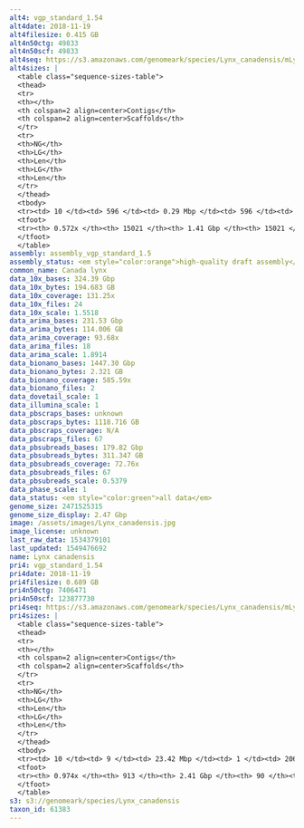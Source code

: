 ```yaml
---
alt4: vgp_standard_1.54
alt4date: 2018-11-19
alt4filesize: 0.415 GB
alt4n50ctg: 49833
alt4n50scf: 49833
alt4seq: https://s3.amazonaws.com/genomeark/species/Lynx_canadensis/mLynCan4/assembly_vgp_standard_1.5/mLynCan4.alt.asm.20181119.fasta.gz
alt4sizes: |
  <table class="sequence-sizes-table">
  <thead>
  <tr>
  <th></th>
  <th colspan=2 align=center>Contigs</th>
  <th colspan=2 align=center>Scaffolds</th>
  </tr>
  <tr>
  <th>NG</th>
  <th>LG</th>
  <th>Len</th>
  <th>LG</th>
  <th>Len</th>
  </tr>
  </thead>
  <tbody>
  <tr><td> 10 </td><td> 596 </td><td> 0.29 Mbp </td><td> 596 </td><td> 0.29 Mbp </td></tr>  <tr><td> 20 </td><td> 1680 </td><td> 0.19 Mbp </td><td> 1680 </td><td> 0.19 Mbp </td></tr>  <tr><td> 30 </td><td> 3331 </td><td> 0.12 Mbp </td><td> 3331 </td><td> 0.12 Mbp </td></tr>  <tr><td> 40 </td><td> 5809 </td><td> 81.93 Kbp </td><td> 5809 </td><td> 81.93 Kbp </td></tr>  <tr style="background-color:#cccccc;"><td> 50 </td><td> 9679 </td><td> 49.83 Kbp </td><td> 9679 </td><td> 49.83 Kbp </td></tr>  <tr><td> 60 </td><td> - </td><td> - </td><td> - </td><td> - </td></tr>  <tr><td> 70 </td><td> - </td><td> - </td><td> - </td><td> - </td></tr>  <tr><td> 80 </td><td> - </td><td> - </td><td> - </td><td> - </td></tr>  <tr><td> 90 </td><td> - </td><td> - </td><td> - </td><td> - </td></tr>  <tr><td> 100 </td><td> - </td><td> - </td><td> - </td><td> - </td></tr>  </tbody>
  <tfoot>
  <tr><th> 0.572x </th><th> 15021 </th><th> 1.41 Gbp </th><th> 15021 </th><th> 1.41 Gbp </th></tr>
  </tfoot>
  </table>
assembly: assembly_vgp_standard_1.5
assembly_status: <em style="color:orange">high-quality draft assembly</em>
common_name: Canada lynx
data_10x_bases: 324.39 Gbp
data_10x_bytes: 194.683 GB
data_10x_coverage: 131.25x
data_10x_files: 24
data_10x_scale: 1.5518
data_arima_bases: 231.53 Gbp
data_arima_bytes: 114.006 GB
data_arima_coverage: 93.68x
data_arima_files: 18
data_arima_scale: 1.8914
data_bionano_bases: 1447.30 Gbp
data_bionano_bytes: 2.321 GB
data_bionano_coverage: 585.59x
data_bionano_files: 2
data_dovetail_scale: 1
data_illumina_scale: 1
data_pbscraps_bases: unknown
data_pbscraps_bytes: 1118.716 GB
data_pbscraps_coverage: N/A
data_pbscraps_files: 67
data_pbsubreads_bases: 179.82 Gbp
data_pbsubreads_bytes: 311.347 GB
data_pbsubreads_coverage: 72.76x
data_pbsubreads_files: 67
data_pbsubreads_scale: 0.5379
data_phase_scale: 1
data_status: <em style="color:green">all data</em>
genome_size: 2471525315
genome_size_display: 2.47 Gbp
image: /assets/images/Lynx_canadensis.jpg
image_license: unknown
last_raw_data: 1534379101
last_updated: 1549476692
name: Lynx canadensis
pri4: vgp_standard_1.54
pri4date: 2018-11-19
pri4filesize: 0.689 GB
pri4n50ctg: 7406471
pri4n50scf: 123877730
pri4seq: https://s3.amazonaws.com/genomeark/species/Lynx_canadensis/mLynCan4/assembly_vgp_standard_1.5/mLynCan4.pri.asm.20181119.fasta.gz
pri4sizes: |
  <table class="sequence-sizes-table">
  <thead>
  <tr>
  <th></th>
  <th colspan=2 align=center>Contigs</th>
  <th colspan=2 align=center>Scaffolds</th>
  </tr>
  <tr>
  <th>NG</th>
  <th>LG</th>
  <th>Len</th>
  <th>LG</th>
  <th>Len</th>
  </tr>
  </thead>
  <tbody>
  <tr><td> 10 </td><td> 9 </td><td> 23.42 Mbp </td><td> 1 </td><td> 206.31 Mbp </td></tr>  <tr><td> 20 </td><td> 23 </td><td> 15.13 Mbp </td><td> 2 </td><td> 153.23 Mbp </td></tr>  <tr><td> 30 </td><td> 42 </td><td> 11.74 Mbp </td><td> 4 </td><td> 145.49 Mbp </td></tr>  <tr><td> 40 </td><td> 66 </td><td> 9.13 Mbp </td><td> 5 </td><td> 140.53 Mbp </td></tr>  <tr style="background-color:#cccccc;"><td> 50 </td><td> 97 </td><td style="background-color:#88ff88;"> 7.41 Mbp </td><td> 7 </td><td style="background-color:#88ff88;"> 123.88 Mbp </td></tr>  <tr><td> 60 </td><td> 135 </td><td> 5.67 Mbp </td><td> 9 </td><td> 109.20 Mbp </td></tr>  <tr><td> 70 </td><td> 187 </td><td> 3.86 Mbp </td><td> 12 </td><td> 84.47 Mbp </td></tr>  <tr><td> 80 </td><td> 269 </td><td> 2.38 Mbp </td><td> 15 </td><td> 75.04 Mbp </td></tr>  <tr><td> 90 </td><td> 418 </td><td> 1.11 Mbp </td><td> 19 </td><td> 54.40 Mbp </td></tr>  <tr><td> 100 </td><td> - </td><td> - </td><td> - </td><td> - </td></tr>  </tbody>
  <tfoot>
  <tr><th> 0.974x </th><th> 913 </th><th> 2.41 Gbp </th><th> 90 </th><th> 2.41 Gbp </th></tr>
  </tfoot>
  </table>
s3: s3://genomeark/species/Lynx_canadensis
taxon_id: 61383
---
```

